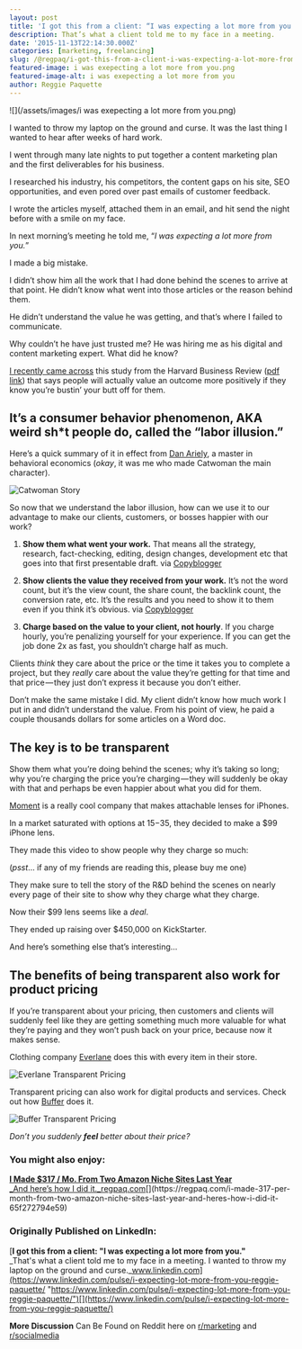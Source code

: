 ```yaml
---
layout: post
title: 'I got this from a client: “I was expecting a lot more from you.”'
description: That’s what a client told me to my face in a meeting.
date: '2015-11-13T22:14:30.000Z'
categories: [marketing, freelancing]
slug: /@regpaq/i-got-this-from-a-client-i-was-expecting-a-lot-more-from-you-90ded51f39e
featured-image: i was exepecting a lot more from you.png
featured-image-alt: i was exepecting a lot more from you
author: Reggie Paquette
---
```


![](/assets/images/i was exepecting a lot more from you.png)

I wanted to throw my laptop on the ground and curse. It was the last thing I wanted to hear after weeks of hard work.

I went through many late nights to put together a content marketing plan and the first deliverables for his business.

I researched his industry, his competitors, the content gaps on his site, SEO opportunities, and even pored over past emails of customer feedback.

I wrote the articles myself, attached them in an email, and hit send the night before with a smile on my face.

In next morning’s meeting he told me, “_I was expecting a lot more from you._”

I made a big mistake.

I didn’t show him all the work that I had done behind the scenes to arrive at that point. He didn’t know what went into those articles or the reason behind them.

He didn’t understand the value he was getting, and that’s where I failed to communicate.

Why couldn’t he have just trusted me? He was hiring me as his digital and content marketing expert. What did he know?

[I recently came across](http://99u.com/articles/51908/nobody-cares-how-hard-you-work) this study from the Harvard Business Review ([pdf link](http://www.people.hbs.edu/mnorton/buell%20norton%20hbr.pdf)) that says people will actually value an outcome more positively if they know you’re bustin’ your butt off for them.

## **It’s a consumer behavior phenomenon, AKA weird sh\*t people do, called the “labor illusion.”**

Here’s a quick summary of it in effect from [Dan Ariely](http://danariely.com/2010/12/15/locksmiths/), a master in behavioral economics (_okay_, it was me who made Catwoman the main character).

![Catwoman Story](https://cdn-images-1.medium.com/max/800/0*O35BqsoqzZriLGQP.png)

So now that we understand the labor illusion, how can we use it to our advantage to make our clients, customers, or bosses happier with our work?

1.  **Show them what went your work.** That means all the strategy, research, fact-checking, editing, design changes, development etc that goes into that first presentable draft. via [Copyblogger](http://www.copyblogger.com/53-freelancing-mistakes/)

2.  **Show clients the value they received from your work.** It’s not the word count, but it’s the view count, the share count, the backlink count, the conversion rate, etc. It’s the results and you need to show it to them even if you think it’s obvious. via [Copyblogger](http://www.copyblogger.com/53-freelancing-mistakes/)

3.  **Charge based on the value to your client, not hourly**. If you charge hourly, you’re penalizing yourself for your experience. If you can get the job done 2x as fast, you shouldn’t charge half as much.

Clients _think_ they care about the price or the time it takes you to complete a project, but they _really_ care about the value they’re getting for that time and that price — they just don’t express it because you don’t either.

Don’t make the same mistake I did. My client didn’t know how much work I put in and didn’t understand the value. From his point of view, he paid a couple thousands dollars for some articles on a Word doc.

## The key is to be transparent

Show them what you’re doing behind the scenes; why it’s taking so long; why you’re charging the price you’re charging — they will suddenly be okay with that and perhaps be even happier about what you did for them.

[Moment](http://momentlens.co/) is a really cool company that makes attachable lenses for iPhones.

In a market saturated with options at $15-$35, they decided to make a $99 iPhone lens.

They made this video to show people why they charge so much:

(_psst_… if any of my friends are reading this, please buy me one)

They make sure to tell the story of the R&D behind the scenes on nearly every page of their site to show why they charge what they charge.

Now their $99 lens seems like a _deal_.

They ended up raising over $450,000 on KickStarter.

And here’s something else that’s interesting…

## The benefits of being transparent also work for product pricing

If you’re transparent about your pricing, then customers and clients will suddenly feel like they are getting something much more valuable for what they’re paying and they won’t push back on your price, because now it makes sense.

Clothing company [Everlane](https://www.everlane.com/) does this with every item in their store.

![Everlane Transparent Pricing](https://cdn-images-1.medium.com/max/800/0*nNpx5UMN0l8axrgS.jpg)

Transparent pricing can also work for digital products and services. Check out how [Buffer](https://buffer.com/) does it.

![Buffer Transparent Pricing](https://cdn-images-1.medium.com/max/800/0*e5tInNuhS3VoQqBz.jpg)

_Don’t you suddenly_ **_feel_** _better about their price?_

### You might also enjoy:

[**I Made $317 / Mo. From Two Amazon Niche Sites Last Year**  
_And here’s how I did it._regpaq.com](https://regpaq.com/i-made-317-per-month-from-two-amazon-niche-sites-last-year-and-heres-how-i-did-it-65f272794e59 "https://regpaq.com/i-made-317-per-month-from-two-amazon-niche-sites-last-year-and-heres-how-i-did-it-65f272794e59")[](https://regpaq.com/i-made-317-per-month-from-two-amazon-niche-sites-last-year-and-heres-how-i-did-it-65f272794e59)

### **Originally Published** on LinkedIn:

[**I got this from a client: "I was expecting a lot more from you."​**  
_That's what a client told me to my face in a meeting. I wanted to throw my laptop on the ground and curse._www.linkedin.com](https://www.linkedin.com/pulse/i-expecting-lot-more-from-you-reggie-paquette/ "https://www.linkedin.com/pulse/i-expecting-lot-more-from-you-reggie-paquette/")[](https://www.linkedin.com/pulse/i-expecting-lot-more-from-you-reggie-paquette/)

**More Discussion** Can Be Found on Reddit here on [r/marketing](https://www.reddit.com/r/marketing/comments/3qqh94/i_got_this_from_a_client_i_was_expecting_a_lot/) and [r/socialmedia](https://www.reddit.com/r/socialmedia/comments/3qqiv6/a_client_told_me_this_i_was_expecting_a_lot_more/)
